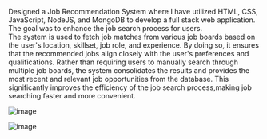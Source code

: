 Designed a Job Recommendation System where I have utilized HTML, CSS, JavaScript, NodeJS, and MongoDB to develop a full stack web application. The goal was to enhance the job search process for users.  
The system is used to fetch job matches from various job boards based on the user's location, skillset, job role, and experience. By doing so, it ensures that the recommended jobs align closely with the user's preferences and qualifications. Rather than requiring users to manually search through multiple job boards, the system consolidates the results and provides the most recent and relevant job opportunities 
from the database. This significantly improves the efficiency of the job search process,making job searching faster and more convenient.


![image](https://github.com/user-attachments/assets/11aed24c-b4f9-4fbf-8ae0-d299d0fee877)

![image](https://github.com/user-attachments/assets/6fdf4b9f-2c60-45e1-b1cd-1bb2bbe8959d)
